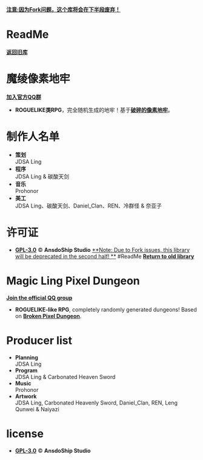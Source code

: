 [**注意:因为Fork问题，这个库将会在下半段废弃！**]("#")
# ReadMe
[**返回旧库**](https://github.com/AnsdoShip/MagicLingPixelDungeon)
# 魔绫像素地牢
[**加入官方QQ群**](https://jq.qq.com/?_wv=1027&k=R7ZXeEQM)

* **ROGUELIKE类RPG**，完全随机生成的地牢！基于[**破碎的像素地牢**](https://github.com/AnsdoShip/Magic-Ling-Pixel-Dungeon-Ling/blob/main/LICENSE)。

# 制作人名单

* **策划**</br>
JDSA Ling
* **程序**</br>
JDSA Ling & 碳酸天剑
* **音乐**</br>
Prohonor
* **美工**</br>
JDSA Ling、碳酸天剑、Daniel_Clan、REN、冷群怪 & 奈亚子

# 许可证
* [**GPL-3.0**](https://github.com/AnsdoShip/Magic-Ling-Pixel-Dungeon-Ling/blob/main/LICENSE.txt) © **AnsdoShip Studio**
[**Note: Due to Fork issues, this library will be deprecated in the second half! **]("#")
#ReadMe
[**Return to old library**](https://github.com/AnsdoShip/MagicLingPixelDungeon)
# Magic Ling Pixel Dungeon
[**Join the official QQ group**](https://jq.qq.com/?_wv=1027&k=R7ZXeEQM)

* **ROGUELIKE-like RPG**, completely randomly generated dungeons! Based on [**Broken Pixel Dungeon**](https://github.com/AnsdoShip/Magic-Ling-Pixel-Dungeon-Ling/blob/main/LICENSE).

# Producer list

* **Planning**</br>
JDSA Ling
* **Program**</br>
JDSA Ling & Carbonated Heaven Sword
* **Music**</br>
Prohonor
* **Artwork**</br>
JDSA Ling, Carbonated Heavenly Sword, Daniel_Clan, REN, Leng Qunwei & Naiyazi

# license
* [**GPL-3.0**](https://github.com/AnsdoShip/Magic-Ling-Pixel-Dungeon-Ling/blob/main/LICENSE.txt) © **AnsdoShip Studio**
